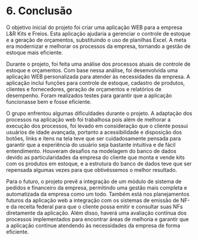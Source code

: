 # 6. Conclusão

O objetivo inicial do projeto foi criar uma aplicação WEB para a empresa L&R Kits e Freios. Esta aplicação ajudaria a gerenciar o controle de estoque e a geração de orçamentos, substituindo o uso de planilhas Excel. A meta era modernizar e melhorar os processos da empresa, tornando a gestão de estoque mais eficiente.

Durante o projeto, foi feita uma análise dos processos atuais de controle de estoque e orçamentos. Com base nessa análise, foi desenvolvida uma aplicação WEB personalizada para atender às necessidades da empresa. A aplicação inclui funções para controle de estoque, cadastro de produtos, clientes e fornecedores, geração de orçamentos e relatórios de desempenho. Foram realizados testes para garantir que a aplicação funcionasse bem e fosse eficiente.

O grupo enfrentou algumas dificuldades durante o projeto. A adaptação dos processos na aplicação web foi trabalhosa pois além de melhorar a execução dos processos, foi levado em consideração que o cliente possui usuários de idade avançada, portanto a acessibilidade e disposição dos botões, links e itens na tela teve que ser cuidadosamente pensada para garantir que a experiência do usuário seja bastante intuitiva e de fácil entendimento. Houveram desafios na modelagem do banco de dados devido as particularidades da empresa do cliente que monta e vende kits com os produtos em estoque, e a estrutura do banco de dados teve que ser repensada algumas vezes para que obtivéssemos o melhor resultado.

Para o futuro, o projeto prevê a integração de um módulo de sistema de pedidos e financeiro da empresa, permitindo uma gestão mais completa e automatizada da empresa como um todo. Também está nos planejamentos futuros da aplicação web a integração com os sistemas de emissão de NF-e da receita federal para que o cliente possa emitir e consultar suas NFs diretamente da aplicação. Além disso, haverá uma avaliação contínua dos processos implementados para encontrar áreas de melhoria e garantir que a aplicação continue atendendo às necessidades da empresa de forma eficiente.
